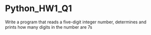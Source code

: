 # Python_HW1_Q1
Write a program that reads a five-digit integer number, determines and prints how many
digits in the number are 7s

